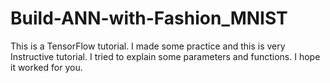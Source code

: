 # Build-ANN-with-Fashion_MNIST
This is a TensorFlow tutorial. I made some practice and this is very Instructive tutorial. I tried to explain some parameters and functions. I hope it worked for you.
